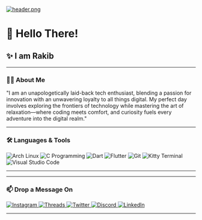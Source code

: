 
[![header.png](https://i.postimg.cc/2yy84VH2/header.png)](https://postimg.cc/MfkSwKJQ)

# 👋 Hello There!

## ✨ I am **Rakib**

---

### 🧑‍💻 About Me
"I am an unapologetically laid-back tech enthusiast, blending a passion for innovation with an unwavering loyalty to all things digital. My perfect day involves exploring the frontiers of technology while mastering the art of relaxation—where coding meets comfort, and curiosity fuels every adventure into the digital realm."

---

### 🛠️ Languages & Tools

<p align="left">
  <img src="https://img.shields.io/badge/Arch%20Linux-1793D1?style=for-the-badge&logo=arch-linux&logoColor=white" alt="Arch Linux"/>
  <img src="https://img.shields.io/badge/C%20Programming-A8B9CC?style=for-the-badge&logo=c&logoColor=white" alt="C Programming"/>
  <img src="https://img.shields.io/badge/Dart-0175C2?style=for-the-badge&logo=dart&logoColor=white" alt="Dart"/>
  <img src="https://img.shields.io/badge/Flutter-02569B?style=for-the-badge&logo=flutter&logoColor=white" alt="Flutter"/>
  <img src="https://img.shields.io/badge/Git-F05032?style=for-the-badge&logo=git&logoColor=white" alt="Git"/>
  <img src="https://img.shields.io/badge/Kitty%20Terminal-FFD700?style=for-the-badge&logo=linux&logoColor=black" alt="Kitty Terminal"/>
  <img src="https://img.shields.io/badge/VS%20Code-007ACC?style=for-the-badge&logo=visual-studio-code&logoColor=white" alt="Visual Studio Code"/>
</p>

---

---

### 📫 Drop a Message On

<p align="left">
  <a href="https://www.instagram.com/yourusername" target="_blank">
    <img src="https://img.shields.io/badge/Instagram-E4405F?style=for-the-badge&logo=instagram&logoColor=white" alt="Instagram"/>
  </a>
  <a href="https://www.threads.net/yourusername" target="_blank">
    <img src="https://img.shields.io/badge/Threads-000000?style=for-the-badge&logo=threads&logoColor=white" alt="Threads"/>
  </a>
  <a href="https://twitter.com/yourusername" target="_blank">
    <img src="https://img.shields.io/badge/Twitter-1DA1F2?style=for-the-badge&logo=twitter&logoColor=white" alt="Twitter"/>
  </a>
  <a href="https://discord.com/yourusername" target="_blank">
    <img src="https://img.shields.io/badge/Discord-5865F2?style=for-the-badge&logo=discord&logoColor=white" alt="Discord"/>
  </a>
  <a href="https://www.linkedin.com/in/yourusername" target="_blank">
    <img src="https://img.shields.io/badge/LinkedIn-0077B5?style=for-the-badge&logo=linkedin&logoColor=white" alt="LinkedIn"/>
  </a>
</p>

---

